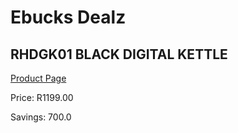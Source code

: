 
# Ebucks Dealz
## RHDGK01 BLACK DIGITAL KETTLE
[Product Page](https://www.ebucks.com/web/shop/productSelected.do?prodId=1084030661&catId=1157551679)

Price: R1199.00

Savings: 700.0


	
